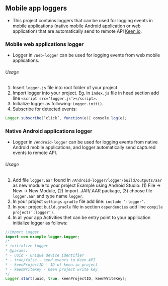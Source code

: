 ## Mobile app loggers
- This project contains loggers that can be used for logging events in mobile applications (native mobile Android application or web application) that are automatically send to remote API [Keen.io](https://www.keen.io).

### Mobile web applications logger
- Logger in `/Web-logger` can be used for logging events from web mobile applications.

###### Usage
1. Insert `logger.js` file into root folder of your project.
2. Import logger into your project. Eg. in `index.js` file in head section add line `<script src=’logger.js’></script>`.
3. Initialize logger as following: `Logger.init()`.
4. Subscribe for detected events:

```java
Logger.subscribe(’click’, function(e){ console.log(e);
```


### Native Android applications logger
- Logger in `/Android-logger` can be used for logging events from native Android mobile applications, and logger automatically send captured events to remote API.

###### Usage
1. Add file `logger.aar` found in `/Android-logger/logger/build/outputs/aar` as new module to your project Example using Android Studio: (1) File -> New -> New Module, (2) Import .JAR/.AAR package, (3) choose file `logger.aar` and type name `logger`.
2. In your project `settings.gradle` file add line: `include ’:logger’`.
3. In your project `build.gradle` file in section `dependencies` add line `compile
project(’:logger’)`.
4. In all your app Activities thet can be entry point to your application initialize logger as follows:

```java
//import Logger
import com.example.logger.Logger;
/*
* initialize logger
* @params:
* - uuid - unique device identifier
* - true/false - send events to Keen API
* - keenProjectID - ID of keen.io project
* - keenWriteKey - keen project write key
*/
Logger.start(uuid, true, keenProjectID, keenWriteKey);
```
